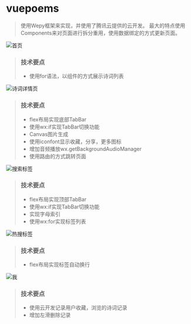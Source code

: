# vuepoems

> 使用Wepy框架来实现，并使用了腾讯云提供的云开发。
> 最大的特点使用Components来对页面进行拆分重用，使用数据绑定的方式更新页面。

![首页](snaphots/wxx_IMG_0793.PNG)
> ### 技术要点
>
> * 使用for语法，以组件的方式展示诗词列表

![诗词详情页](snaphots/wxx_IMG_0794.PNG)
> ### 技术要点
>
> * flex布局实现底部TabBar
> * 使用wx:if实现TabBar切换功能
> * Canvas图片生成
> * 使用iconfont显示收藏，分享，更多图标
> * 增加音频播放wx.getBackgroundAudioManager
> * 使用路由的方式跳转页面

![搜索标签](snaphots/wxx_IMG_0795.PNG)
> ### 技术要点
>
> * flex布局实现顶部TabBar
> * 使用wx:if实现TabBar切换功能
> * 实现字母索引
> * 使用wx:for实现标签列表

![热搜标签](snaphots/wxx_IMG_0803.PNG)
> ### 技术要点
>
> * flex布局实现标签自动换行

![我](snaphots/wxx_IMG_0801.PNG)
> ### 技术要点
>
> * 使用云开发记录用户收藏，浏览的诗词记录
> * 增加左滑删除记录


